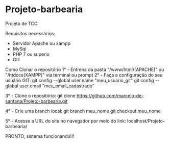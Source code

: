 # Projeto-barbearia
Projeto de TCC

Requisitos necessários:
- Servidor Apache ou xampp
- MySql
- PHP 7 ou superio
- GIT

Como Clonar o repositório
1° - Entrena da pasta "/www/html/(APACHE)" ou "/htdocs(XAMPP)" via terminal ou prompt
2° - Faça a configuração do seu usuário GIT:
  git config --global user.name "meu_usuario_git"
  git config --global user.email "meu_email_cadastrado"
  
3° - Clone o repositório:
  git clone https://github.com/marcelo-de-santana/Projeto-barbearia.git

4° - Crie uma branch local:
  git branch meu_nome
  git checkout meu_nome

5° - Acesse a URL do site no navegador por meio do link: localhost/Projeto-barbearia/

PRONTO, sistema funcionando!!!
